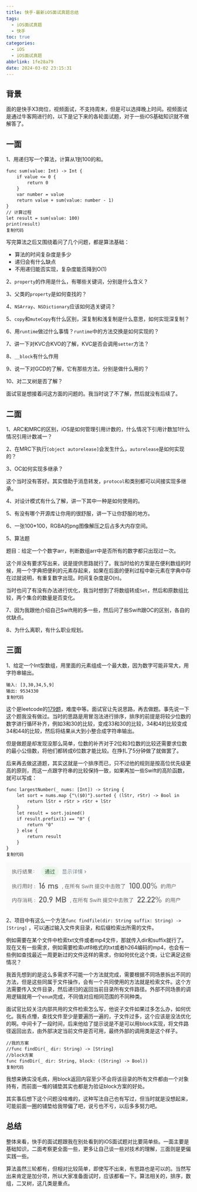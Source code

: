 ```yaml
---
title: 快手-最新iOS面试真题总结
tags:
  - iOS面试真题
  - 快手
toc: true
categories:
  - iOS
  - iOS面试真题
abbrlink: 1fe28a79
date: 2024-03-02 23:15:31
---
```


## 背景

面的是快手X3岗位，视频面试，不支持周末，但是可以选择晚上时间。视频面试是通过牛客网进行的，以下是记下来的各轮面试题，对于一些iOS基础知识就不做解答了。

## 一面

1、用递归写一个算法，计算从1到100的和。

```
func sum(value: Int) -> Int {
    if value <= 0 {
        return 0
    }
    var number = value
    return value + sum(value: number - 1)
}
// 计算过程
let result = sum(value: 100)
print(result)
复制代码
```

写完算法之后又围绕着问了几个问题，都是算法基础：

- 算法的时间复杂度是多少
- 递归会有什么缺点
- 不用递归能否实现，复杂度能否降到O(1)

2、`property`的作用是什么，有哪些关键词，分别是什么含义？

3、父类的`property`是如何查找的？

4、`NSArray`、`NSDictionary`应该如何选关键词？

5、`copy`和`muteCopy`有什么区别，深复制和浅复制是什么意思，如何实现深复制？

6、用`runtime`做过什么事情？`runtime`中的方法交换是如何实现的？

7、讲一下对KVC合KVO的了解，KVC是否会调用`setter`方法？

8、`__block`有什么作用

9、说一下对GCD的了解，它有那些方法，分别是做什么用的？

10、对二叉树是否了解？

面试官是想接着问这方面的问题的。我当时说了不了解，然后就没有后续了。

## 二面

1、ARC和MRC的区别，iOS是如何管理引用计数的，什么情况下引用计数加1什么情况引用计数减一？

2、在MRC下执行`[object autorelease]`会发生什么，`autorelease`是如何实现的？

3、OC如何实现多继承？

这个当时没有答好。其实借助于消息转发，`protocol`和类别都可以间接实现多继承。

4、对设计模式有什么了解，讲一下其中一种是如何使用的。

5、有没有哪个开源库让你用的很舒服，讲一下让你舒服的地方。

6、一张100*100，RGBA的png图像解压之后占多大内存空间。

5、算法题

题目：给定一个个数字arr，判断数组arr中是否所有的数字都只出现过一次。

这个并没有要求写出来，说是提供思路就行了。我当时给的方案是在便利数组的时候，用一个字典把便利的元素存起来，如果在后面的便利过程中新元素在字典中存在过就说明，有重复数字出现。时间复杂度是O(n)。

当时也问了有没有办法进行优化，我当时想到了将数组转成`Set`，然后和原数组比较，两个集合的数量是否变化。

7、因为我跟他介绍自己Swift用的多一些，然后问了些Swift跟OC的区别，各自的优缺点。

8、为什么离职，有什么职业规划。

## 三面

1、给定一个Int型数组，用里面的元素组成一个最大数，因为数字可能非常大，用字符串输出。

```
输入: [3,30,34,5,9]
输出: 9534330
复制代码
```

这个是leetcode的[179题](https://leetcode-cn.com/problems/largest-number/)，难度中等。面试官让先说思路，再去做题。事先说一下这个题我没有做过。当时的思路是用冒泡法进行排序，排序的前提是将较少位数的数字进行循环补齐，例如3和30的比较，变成33和30的比较，34和4的比较变成34和44的比较，然后将结果从大到小整合成字符串输出。

但是做题是却发现没那么简单，位数的补齐对于2位和3位数的比较还需要求位数的最小公倍数，将他们都转成6位数才能比较。在挣扎了5分钟做了就做罢了。

后来再去做这道题，其实这就是一个排序而已，只不过他的规则是按高位优先级更高的原则，而这一点跟字符串的比较保持一致，如果再加一些Swift的高阶函数，就可以写成：

```
func largestNumber(_ nums: [Int]) -> String {
    let sort = nums.map {"\($0)"}.sorted { (lStr, rStr) -> Bool in
        return lStr + rStr > rStr + lStr
    }
    let result = sort.joined()
    if result.prefix(1) == "0" {
        return "0"
    } else {
        return result
    }
}
复制代码
```

![](images/快手1.jpg)

2、项目中有这么一个方法`func findfile(dir: String suffix: String) -> [String]` ，可以通过输入文件夹目录，和后缀检索出所需的文件。

例如需要在某个文件中检索txt文件或者mp4文件，那就传入dir和suffix就行了。现在又有一些需求，例如需要检索utf8格式的txt或者h264编码的mp4，也会有一些例如查找最近一周更新过的文件这样的需求，你如何优化这个类，让它满足这些情况？

我首先想到的是这么多需求不可能一个方法就完成，需要根据不同场景拆出不同的方法，但是这些同属于文件操作，会有一个共同使用的方法就是检索文件。这个方法需要传入文件目录，然后递归的返回当前目录所有文件路径。外部不同场景的调用逻辑就用一个`enum`完成，不同值对应相同范围的不同种类。

面试官比较关注内部共用的文件检索怎么写，他说子文件如果过多怎么办，如何优化。我有点懵，查找文件至少是要遍历一遍的，子文件过多，这个应该是没法优化的啊。中间卡了一段时间，后来他给了提示说是不是可以用block实现，将文件路径返回出去，由外部决定当前文件是否可用，最终外部的调用类是这个样子。

```
//我的方案
//func findDir(_ dir: String) -> [String]
//block方案
func findDir(_ dir: String, block: ((String) -> Bool))
复制代码
```

我想来确实没毛病，用block返回内容至少不会将该目录的所有文件都由一个对象持有，而前面一堆的铺垫其实也都是为验证block方案的好处。

其实事后想下这个问题没啥难的，这种写法自己也有写过，但当时就是没想起来，可能前面一圈的铺垫给我带偏了吧，说亏也不亏，以后多多努力吧。

## 总结

[](https://github.com/LGBamboo/iOS-article.01/blob/main/iOS%E9%9D%A2%E8%AF%95--%E6%9C%80%E6%96%B0%E5%BF%AB%E6%89%8BiOS%E9%9D%A2%E8%AF%95%E9%A2%98.md#%E6%80%BB%E7%BB%93)

整体来看，快手的面试题跟我在别处看到的iOS面试题对比要简单些。一面主要是基础知识，二面考察更全面一些，更多让自己谈一些对技术的理解，三面则是更偏实践一些。

算法虽然三轮都有，但相对比较简单，即使写不出来，有思路也是可以的。当然写出来肯定是加分项，所以大家准备面试时，应该都看一下。算法相关的，排序，数组，二叉树，这几类是重点。
